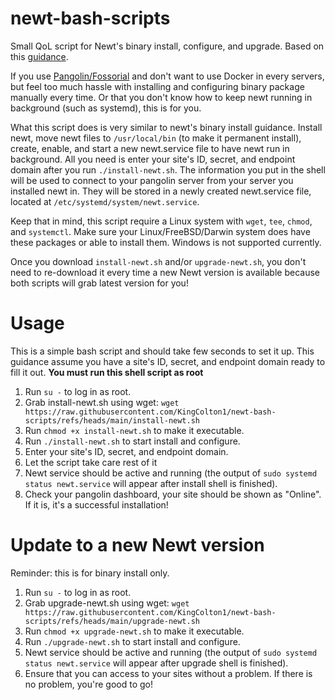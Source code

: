 # newt-bash-scripts
Small QoL script for Newt's binary install, configure, and upgrade. Based on this [guidance](https://docs.fossorial.io/Newt/install).

If you use [Pangolin/Fossorial](https://github.com/fosrl/pangolin) and don't want to use Docker in every servers, but feel too much hassle with installing and configuring binary package manually every time. Or that you don't know how to keep newt running in background (such as systemd), this is for you.

What this script does is very similar to newt's binary install guidance. Install newt, move newt files to `/usr/local/bin` (to make it permanent install), create, enable, and start a new newt.service file to have newt run in background. All you need is enter your site's ID, secret, and endpoint domain after you run `./install-newt.sh`. The information you put in the shell will be used to connect to your pangolin server from your server you installed newt in. They will be stored in a newly created newt.service file, located at `/etc/systemd/system/newt.service`.

Keep that in mind, this script require a Linux system with `wget`, `tee`, `chmod`, and `systemctl`. Make sure your Linux/FreeBSD/Darwin system does have these packages or able to install them. Windows is not supported currently.

Once you download `install-newt.sh` and/or `upgrade-newt.sh`, you don't need to re-download it every time a new Newt version is available because both scripts will grab latest version for you!

# Usage
This is a simple bash script and should take few seconds to set it up. This guidance assume you have a site's ID, secret, and endpoint domain ready to fill it out. **You must run this shell script as root**
1. Run `su -` to log in as root.
2. Grab install-newt.sh using wget: `wget https://raw.githubusercontent.com/KingColton1/newt-bash-scripts/refs/heads/main/install-newt.sh`
3. Run `chmod +x install-newt.sh` to make it executable.
4. Run `./install-newt.sh` to start install and configure.
5. Enter your site's ID, secret, and endpoint domain.
6. Let the script take care rest of it
7. Newt service should be active and running (the output of `sudo systemd status newt.service` will appear after install shell is finished).
8. Check your pangolin dashboard, your site should be shown as "Online". If it is, it's a successful installation!

# Update to a new Newt version
Reminder: this is for binary install only.
1. Run `su -` to log in as root.
2. Grab upgrade-newt.sh using wget: `wget https://raw.githubusercontent.com/KingColton1/newt-bash-scripts/refs/heads/main/upgrade-newt.sh`
3. Run `chmod +x upgrade-newt.sh` to make it executable.
4. Run `./upgrade-newt.sh` to start install and configure.
7. Newt service should be active and running (the output of `sudo systemd status newt.service` will appear after upgrade shell is finished).
6. Ensure that you can access to your sites without a problem. If there is no problem, you're good to go!
